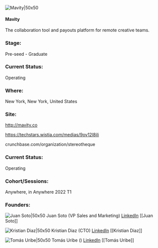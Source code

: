 

![Mavity|50x50](https://apimg.techstars.com/connect/images/image_files/62606e3ba160160c973bd75a/original/favicon.png)

#### Mavity
The collaboration tool and payouts platform for remote creative teams.

### Stage: 
Pre-seed - Graduate 

### Current Status: 
Operating

### Where:
New York, New York, United States

### Site:
http://mavity.co

https://techstars.wistia.com/medias/9ov12l8ili

crunchbase.com/organization/stereotheque

### Current Status: 
Operating

### Cohort/Sessions: 
Anywhere, in Anywhere 2022 T1

### Founders: 

![Juan Soto|50x50]() Juan Soto (VP Sales and Marketing) [LinkedIn](https://linkedin.com/in/juancamilosoto) [[Juan Soto]]

![Kristian Diaz|50x50](https://apimg.techstars.com/connect/images/image_files/61fdc75f898a6f0fd7742d99/original/60f395cb-31f5-4266-a0cc-38efaaa8b93d.JPG) Kristian Diaz (CTO) [LinkedIn](https://linkedin.com/in/diazkristian) [[Kristian Diaz]]

![Tomás Uribe|50x50]() Tomás Uribe () [LinkedIn](https://) [[Tomás Uribe]]


